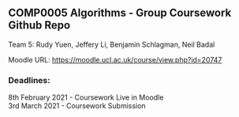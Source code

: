 ## COMP0005 Algorithms - Group Coursework Github Repo

Team 5: Rudy Yuen, Jeffery Li, Benjamin Schlagman, Neil Badal

Moodle URL: https://moodle.ucl.ac.uk/course/view.php?id=20747


### Deadlines:

8th February 2021 - Coursework Live in Moodle <br> 3rd March 2021 - Coursework Submission
